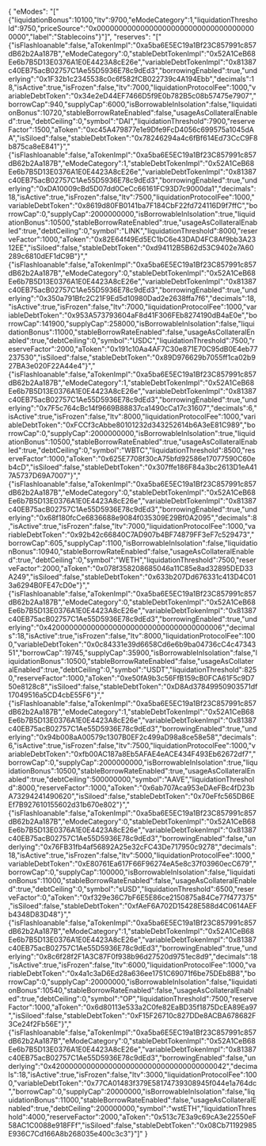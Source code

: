 {
  "eModes": "[\"{\"liquidationBonus\":10100,\"ltv\":9700,\"eModeCategory\":1,\"liquidationThreshold\":9750,\"priceSource\":\"0x0000000000000000000000000000000000000000\",\"label\":\"Stablecoins\"}\"]",
  "reserves": "[\"{\"isFlashloanable\":false,\"aTokenImpl\":\"0xa5ba6E5EC19a1Bf23C857991c857dB62b2Aa187B\",\"eModeCategory\":0,\"stableDebtTokenImpl\":\"0x52A1CeB68Ee6b7B5D13E0376A1E0E4423A8cE26e\",\"variableDebtTokenImpl\":\"0x81387c40EB75acB02757C1Ae55D5936E78c9dEd3\",\"borrowingEnabled\":true,\"underlying\":\"0x1F32b1c2345538c0c6f582fCB022739c4A194Ebb\",\"decimals\":18,\"isActive\":true,\"isFrozen\":false,\"ltv\":7000,\"liquidationProtocolFee\":1000,\"variableDebtToken\":\"0x34e2eD44EF7466D5f9E0b782B5c08b57475e7907\",\"borrowCap\":940,\"supplyCap\":6000,\"isBorrowableInIsolation\":false,\"liquidationBonus\":10720,\"stableBorrowRateEnabled\":false,\"usageAsCollateralEnabled\":true,\"debtCeiling\":0,\"symbol\":\"DAI\",\"liquidationThreshold\":7900,\"reserveFactor\":1500,\"aToken\":\"0xc45A479877e1e9Dfe9FcD4056c699575a1045dAA\",\"isSiloed\":false,\"stableDebtToken\":\"0x78246294a4c6fBf614Ed73CcC9F8b875ca8eE841\"}\",\"{\"isFlashloanable\":false,\"aTokenImpl\":\"0xa5ba6E5EC19a1Bf23C857991c857dB62b2Aa187B\",\"eModeCategory\":1,\"stableDebtTokenImpl\":\"0x52A1CeB68Ee6b7B5D13E0376A1E0E4423A8cE26e\",\"variableDebtTokenImpl\":\"0x81387c40EB75acB02757C1Ae55D5936E78c9dEd3\",\"borrowingEnabled\":true,\"underlying\":\"0xDA10009cBd5D07dd0CeCc66161FC93D7c9000da1\",\"decimals\":18,\"isActive\":true,\"isFrozen\":false,\"ltv\":7500,\"liquidationProtocolFee\":1000,\"variableDebtToken\":\"0x8619d80FB0141ba7F184CbF22fd724116D9f7ffC\",\"borrowCap\":0,\"supplyCap\":2000000000,\"isBorrowableInIsolation\":true,\"liquidationBonus\":10500,\"stableBorrowRateEnabled\":true,\"usageAsCollateralEnabled\":true,\"debtCeiling\":0,\"symbol\":\"LINK\",\"liquidationThreshold\":8000,\"reserveFactor\":1000,\"aToken\":\"0x82E64f49Ed5EC1bC6e43DAD4FC8Af9bb3A2312EE\",\"isSiloed\":false,\"stableDebtToken\":\"0xd94112B5B62d53C9402e7A60289c6810dEF1dC9B\"}\",\"{\"isFlashloanable\":false,\"aTokenImpl\":\"0xa5ba6E5EC19a1Bf23C857991c857dB62b2Aa187B\",\"eModeCategory\":0,\"stableDebtTokenImpl\":\"0x52A1CeB68Ee6b7B5D13E0376A1E0E4423A8cE26e\",\"variableDebtTokenImpl\":\"0x81387c40EB75acB02757C1Ae55D5936E78c9dEd3\",\"borrowingEnabled\":true,\"underlying\":\"0x350a791Bfc2C21F9Ed5d10980Dad2e2638ffa7f6\",\"decimals\":18,\"isActive\":true,\"isFrozen\":false,\"ltv\":7000,\"liquidationProtocolFee\":1000,\"variableDebtToken\":\"0x953A573793604aF8d41F306FEb8274190dB4aE0e\",\"borrowCap\":141900,\"supplyCap\":258000,\"isBorrowableInIsolation\":false,\"liquidationBonus\":11000,\"stableBorrowRateEnabled\":false,\"usageAsCollateralEnabled\":true,\"debtCeiling\":0,\"symbol\":\"USDC\",\"liquidationThreshold\":7500,\"reserveFactor\":2000,\"aToken\":\"0x191c10Aa4AF7C30e871E70C95dB0E4eb77237530\",\"isSiloed\":false,\"stableDebtToken\":\"0x89D976629b7055ff1ca02b927BA3e020F22A44e4\"}\",\"{\"isFlashloanable\":false,\"aTokenImpl\":\"0xa5ba6E5EC19a1Bf23C857991c857dB62b2Aa187B\",\"eModeCategory\":1,\"stableDebtTokenImpl\":\"0x52A1CeB68Ee6b7B5D13E0376A1E0E4423A8cE26e\",\"variableDebtTokenImpl\":\"0x81387c40EB75acB02757C1Ae55D5936E78c9dEd3\",\"borrowingEnabled\":true,\"underlying\":\"0x7F5c764cBc14f9669B88837ca1490cCa17c31607\",\"decimals\":6,\"isActive\":true,\"isFrozen\":false,\"ltv\":8000,\"liquidationProtocolFee\":1000,\"variableDebtToken\":\"0xFCCf3cAbbe80101232d343252614b6A3eE81C989\",\"borrowCap\":0,\"supplyCap\":2000000000,\"isBorrowableInIsolation\":true,\"liquidationBonus\":10500,\"stableBorrowRateEnabled\":true,\"usageAsCollateralEnabled\":true,\"debtCeiling\":0,\"symbol\":\"WBTC\",\"liquidationThreshold\":8500,\"reserveFactor\":1000,\"aToken\":\"0x625E7708f30cA75bfd92586e17077590C60eb4cD\",\"isSiloed\":false,\"stableDebtToken\":\"0x307ffe186F84a3bc2613D1eA417A5737D69A7007\"}\",\"{\"isFlashloanable\":false,\"aTokenImpl\":\"0xa5ba6E5EC19a1Bf23C857991c857dB62b2Aa187B\",\"eModeCategory\":0,\"stableDebtTokenImpl\":\"0x52A1CeB68Ee6b7B5D13E0376A1E0E4423A8cE26e\",\"variableDebtTokenImpl\":\"0x81387c40EB75acB02757C1Ae55D5936E78c9dEd3\",\"borrowingEnabled\":true,\"underlying\":\"0x68f180fcCe6836688e9084f035309E29Bf0A2095\",\"decimals\":8,\"isActive\":true,\"isFrozen\":false,\"ltv\":7000,\"liquidationProtocolFee\":1000,\"variableDebtToken\":\"0x92b42c66840C7AD907b4BF74879FF3eF7c529473\",\"borrowCap\":605,\"supplyCap\":1100,\"isBorrowableInIsolation\":false,\"liquidationBonus\":10940,\"stableBorrowRateEnabled\":false,\"usageAsCollateralEnabled\":true,\"debtCeiling\":0,\"symbol\":\"WETH\",\"liquidationThreshold\":7500,\"reserveFactor\":2000,\"aToken\":\"0x078f358208685046a11C85e8ad32895DED33A249\",\"isSiloed\":false,\"stableDebtToken\":\"0x633b207Dd676331c413D4C013a6294B0FE47cD0e\"}\",\"{\"isFlashloanable\":false,\"aTokenImpl\":\"0xa5ba6E5EC19a1Bf23C857991c857dB62b2Aa187B\",\"eModeCategory\":0,\"stableDebtTokenImpl\":\"0x52A1CeB68Ee6b7B5D13E0376A1E0E4423A8cE26e\",\"variableDebtTokenImpl\":\"0x81387c40EB75acB02757C1Ae55D5936E78c9dEd3\",\"borrowingEnabled\":true,\"underlying\":\"0x4200000000000000000000000000000000000006\",\"decimals\":18,\"isActive\":true,\"isFrozen\":false,\"ltv\":8000,\"liquidationProtocolFee\":1000,\"variableDebtToken\":\"0x0c84331e39d6658Cd6e6b9ba04736cC4c4734351\",\"borrowCap\":19745,\"supplyCap\":35900,\"isBorrowableInIsolation\":false,\"liquidationBonus\":10500,\"stableBorrowRateEnabled\":false,\"usageAsCollateralEnabled\":true,\"debtCeiling\":0,\"symbol\":\"USDT\",\"liquidationThreshold\":8250,\"reserveFactor\":1000,\"aToken\":\"0xe50fA9b3c56FfB159cB0FCA61F5c9D750e8128c8\",\"isSiloed\":false,\"stableDebtToken\":\"0xD8Ad37849950903571df17049516a5CD4cbE55F6\"}\",\"{\"isFlashloanable\":false,\"aTokenImpl\":\"0xa5ba6E5EC19a1Bf23C857991c857dB62b2Aa187B\",\"eModeCategory\":1,\"stableDebtTokenImpl\":\"0x52A1CeB68Ee6b7B5D13E0376A1E0E4423A8cE26e\",\"variableDebtTokenImpl\":\"0x81387c40EB75acB02757C1Ae55D5936E78c9dEd3\",\"borrowingEnabled\":true,\"underlying\":\"0x94b008aA00579c1307B0EF2c499aD98a8ce58e58\",\"decimals\":6,\"isActive\":true,\"isFrozen\":false,\"ltv\":7500,\"liquidationProtocolFee\":1000,\"variableDebtToken\":\"0xfb00AC187a8Eb5AFAE4eACE434F493Eb62672df7\",\"borrowCap\":0,\"supplyCap\":2000000000,\"isBorrowableInIsolation\":true,\"liquidationBonus\":10500,\"stableBorrowRateEnabled\":true,\"usageAsCollateralEnabled\":true,\"debtCeiling\":500000000,\"symbol\":\"AAVE\",\"liquidationThreshold\":8000,\"reserveFactor\":1000,\"aToken\":\"0x6ab707Aca953eDAeFBc4fD23bA73294241490620\",\"isSiloed\":false,\"stableDebtToken\":\"0x70eFfc565DB6EEf7B927610155602d31b670e802\"}\",\"{\"isFlashloanable\":false,\"aTokenImpl\":\"0xa5ba6E5EC19a1Bf23C857991c857dB62b2Aa187B\",\"eModeCategory\":0,\"stableDebtTokenImpl\":\"0x52A1CeB68Ee6b7B5D13E0376A1E0E4423A8cE26e\",\"variableDebtTokenImpl\":\"0x81387c40EB75acB02757C1Ae55D5936E78c9dEd3\",\"borrowingEnabled\":false,\"underlying\":\"0x76FB31fb4af56892A25e32cFC43De717950c9278\",\"decimals\":18,\"isActive\":true,\"isFrozen\":false,\"ltv\":5000,\"liquidationProtocolFee\":1000,\"variableDebtToken\":\"0xE80761Ea617F66F96274eA5e8c37f03960ecC679\",\"borrowCap\":0,\"supplyCap\":100000,\"isBorrowableInIsolation\":false,\"liquidationBonus\":11000,\"stableBorrowRateEnabled\":false,\"usageAsCollateralEnabled\":true,\"debtCeiling\":0,\"symbol\":\"sUSD\",\"liquidationThreshold\":6500,\"reserveFactor\":0,\"aToken\":\"0xf329e36C7bF6E5E86ce2150875a84Ce77f477375\",\"isSiloed\":false,\"stableDebtToken\":\"0xfAeF6A702D15428E588d4C0614AEFb4348D83D48\"}\",\"{\"isFlashloanable\":false,\"aTokenImpl\":\"0xa5ba6E5EC19a1Bf23C857991c857dB62b2Aa187B\",\"eModeCategory\":1,\"stableDebtTokenImpl\":\"0x52A1CeB68Ee6b7B5D13E0376A1E0E4423A8cE26e\",\"variableDebtTokenImpl\":\"0x81387c40EB75acB02757C1Ae55D5936E78c9dEd3\",\"borrowingEnabled\":true,\"underlying\":\"0x8c6f28f2F1A3C87F0f938b96d27520d9751ec8d9\",\"decimals\":18,\"isActive\":true,\"isFrozen\":false,\"ltv\":6000,\"liquidationProtocolFee\":1000,\"variableDebtToken\":\"0x4a1c3aD6Ed28a636ee1751C69071f6be75DEb8B8\",\"borrowCap\":0,\"supplyCap\":20000000,\"isBorrowableInIsolation\":false,\"liquidationBonus\":10540,\"stableBorrowRateEnabled\":false,\"usageAsCollateralEnabled\":true,\"debtCeiling\":0,\"symbol\":\"OP\",\"liquidationThreshold\":7500,\"reserveFactor\":1000,\"aToken\":\"0x6d80113e533a2C0fe82EaBD35f1875DcEA89Ea97\",\"isSiloed\":false,\"stableDebtToken\":\"0xF15F26710c827DDe8ACBA678682F3Ce24f2Fb56E\"}\",\"{\"isFlashloanable\":false,\"aTokenImpl\":\"0xa5ba6E5EC19a1Bf23C857991c857dB62b2Aa187B\",\"eModeCategory\":0,\"stableDebtTokenImpl\":\"0x52A1CeB68Ee6b7B5D13E0376A1E0E4423A8cE26e\",\"variableDebtTokenImpl\":\"0x81387c40EB75acB02757C1Ae55D5936E78c9dEd3\",\"borrowingEnabled\":false,\"underlying\":\"0x4200000000000000000000000000000000000042\",\"decimals\":18,\"isActive\":true,\"isFrozen\":false,\"ltv\":3000,\"liquidationProtocolFee\":1000,\"variableDebtToken\":\"0x77CA01483f379E58174739308945f044e1a764dc\",\"borrowCap\":0,\"supplyCap\":20000000,\"isBorrowableInIsolation\":false,\"liquidationBonus\":11000,\"stableBorrowRateEnabled\":false,\"usageAsCollateralEnabled\":true,\"debtCeiling\":200000000,\"symbol\":\"wstETH\",\"liquidationThreshold\":4000,\"reserveFactor\":2000,\"aToken\":\"0x513c7E3a9c69cA3e22550eF58AC1C0088e918FFf\",\"isSiloed\":false,\"stableDebtToken\":\"0x08Cb71192985E936C7Cd166A8b268035e400c3c3\"}\"]"
}